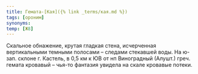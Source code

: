 ```yaml
---
title: Гемата-[Кая]({% link _terms/кая.md %})
tags: [ороним]
synonyms:
temp: [Ж8]
---
```


Скальное обнажение, крутая гладкая стена, исчерченная вертикальными темными
полосами – следами стекавшей воды. На ю-зап. склоне г. Кастель, в 0,5 км к ЮВ от
нп Виноградный (Алушт.) греч. гемата кровавый – чья-то фантазия увидела на скале
кровавые потеки.
